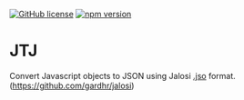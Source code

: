 [![GitHub license](https://img.shields.io/badge/license-MIT-blue.svg)](https://opensource.org/licenses/MIT)
[![npm version](https://badge.fury.io/js/jtj.svg)](https://badge.fury.io/js/jtj)

# JTJ

Convert Javascript objects to JSON using Jalosi [.jso](https://github.com/gardhr/jalosi/wiki/JSO-file-format) format. (https://github.com/gardhr/jalosi)
